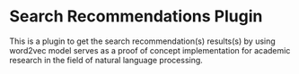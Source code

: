 # Search Recommendations Plugin

This is a plugin to get the search recommendation(s) results(s) by using word2vec model serves as a proof of concept implementation for academic research in the field of natural language processing.
